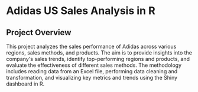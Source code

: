 # Adidas US Sales Analysis in R

## Project Overview

This project analyzes the sales performance of Adidas across various regions, sales methods, and products. The aim is to provide insights into the company's sales trends, identify top-performing regions and products, and evaluate the effectiveness of different sales methods. The methodology includes reading data from an Excel file, performing data cleaning and transformation, and visualizing key metrics and trends using the Shiny dashboard in R.

